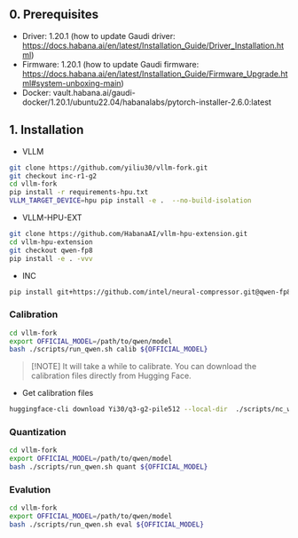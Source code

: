
## 0. Prerequisites

- Driver: 1.20.1 (how to update Gaudi driver: https://docs.habana.ai/en/latest/Installation_Guide/Driver_Installation.html)
- Firmware: 1.20.1 (how to update Gaudi firmware: https://docs.habana.ai/en/latest/Installation_Guide/Firmware_Upgrade.html#system-unboxing-main)
- Docker: vault.habana.ai/gaudi-docker/1.20.1/ubuntu22.04/habanalabs/pytorch-installer-2.6.0:latest

## 1. Installation

- VLLM
```bash
git clone https://github.com/yiliu30/vllm-fork.git
git checkout inc-r1-g2
cd vllm-fork
pip install -r requirements-hpu.txt
VLLM_TARGET_DEVICE=hpu pip install -e .  --no-build-isolation
```

- VLLM-HPU-EXT
```bash
git clone https://github.com/HabanaAI/vllm-hpu-extension.git
cd vllm-hpu-extension
git checkout qwen-fp8
pip install -e . -vvv
```

- INC
```bash
pip install git+https://github.com/intel/neural-compressor.git@qwen-fp8
```

### Calibration 

```bash
cd vllm-fork
export OFFICIAL_MODEL=/path/to/qwen/model
bash ./scripts/run_qwen.sh calib ${OFFICIAL_MODEL}
```

> [!NOTE] It will take a while to calibrate. You can download the calibration files directly from Hugging Face.

- Get calibration files

```bash
huggingface-cli download Yi30/q3-g2-pile512 --local-dir  ./scripts/nc_workspace_measure_kvache_v2
```

### Quantization 
```bash
cd vllm-fork
export OFFICIAL_MODEL=/path/to/qwen/model
bash ./scripts/run_qwen.sh quant ${OFFICIAL_MODEL} 
```

### Evalution 
```bash
cd vllm-fork
export OFFICIAL_MODEL=/path/to/qwen/model
bash ./scripts/run_qwen.sh eval ${OFFICIAL_MODEL} 
```

